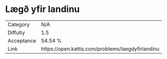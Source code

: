 # Lægð yfir landinu

<table>
    <tr>
        <td>Category</td>
        <td>N/A</td>
    </tr>
    <tr>
        <td>Diffulty</td>
        <td>1.5</td>
    </tr>
    <tr>
        <td>Acceptance</td>
        <td>54.54 %</td>
    </tr>
    <tr>
        <td>Link</td>
        <td>https://open.kattis.com/problems/laegdyfirlandinu</td>
    </tr>
</table>